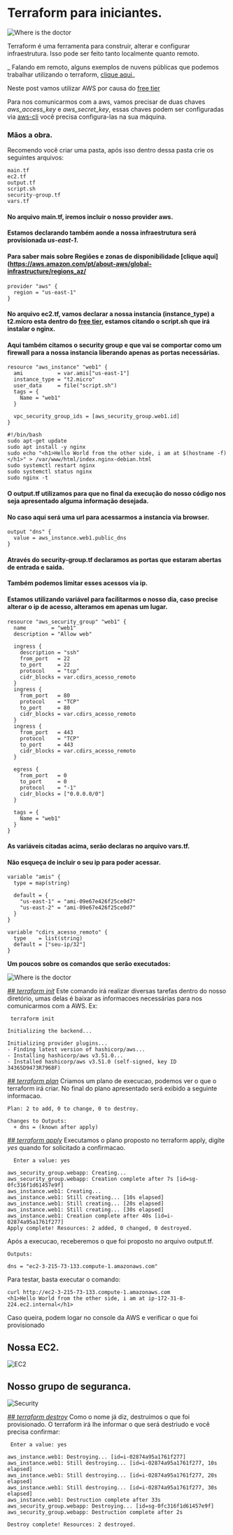 # Terraform para iniciantes.
 ![Where is the doctor](/images/terraformicon.png)






Terraform é uma ferramenta para construir, alterar e configurar infraestrutura.
Isso pode ser feito tanto localmente quanto remoto.


_ Falando em remoto, alguns exemplos de nuvens públicas que podemos trabalhar utilizando o terraform, [clique aqui](https://registry.terraform.io/browse/providers)_

Neste post vamos utilizar AWS por causa do [free tier](https://aws.amazon.com/pt/free/?all-free-tier.sort-by=item.additionalFields.SortRank&all-free-tier.sort-order=asc&awsf.Free%20Tier%20Types=*all&awsf.Free%20Tier%20Categories=*all)

Para nos comunicarmos com a aws, vamos precisar de duas chaves _aws_access_key_ e _aws_secret_key_, essas chaves podem ser configuradas via [aws-cli](https://docs.aws.amazon.com/pt_br/cli/latest/userguide/install-cliv2.html)
você precisa configura-las na sua máquina.



### Mãos a obra.

Recomendo você criar uma pasta, após isso dentro dessa pasta crie os seguintes arquivos:

```
main.tf
ec2.tf
output.tf
script.sh
security-group.tf
vars.tf

```


#### No arquivo main.tf, iremos incluir o nosso provider aws.
#### Estamos declarando também aonde a nossa infraestrutura será provisionada _us-east-1_.
#### Para saber mais sobre Regiões e zonas de disponibilidade [clique aqui](https://aws.amazon.com/pt/about-aws/global-infrastructure/regions_az/

```
provider "aws" {
  region = "us-east-1"
}
```


#### No arquivo ec2.tf, vamos declarar a nossa instancia (instance_type) a t2.micro esta dentro do [free tier](https://aws.amazon.com/pt/free/?all-free-tier.sort-by=item.additionalFields.SortRank&all-free-tier.sort-order=asc&awsf.Free%20Tier%20Types=*all&awsf.Free%20Tier%20Categories=*all), estamos citando o script.sh que irá instalar o nginx.
#### Aqui também citamos o security group e que vai se comportar como um firewall para a nossa instancia liberando apenas as portas necessárias.


```
resource "aws_instance" "web1" {
  ami           = var.amis["us-east-1"]
  instance_type = "t2.micro"
  user_data     = file("script.sh")
  tags = {
    Name = "web1"
  }

  vpc_security_group_ids = [aws_security_group.web1.id]
}
```

```
#!/bin/bash
sudo apt-get update
sudo apt install -y nginx
sudo echo "<h1>Hello World from the other side, i am at $(hostname -f)</h1>" > /var/www/html/index.nginx-debian.html
sudo systemctl restart nginx
sudo systemctl status nginx
sudo nginx -t
```




#### O output.tf utilizamos para que no final da execução do nosso código nos seja apresentado alguma informação desejada.
#### No caso aqui será uma url para acessarmos a instancia via browser.

```
output "dns" {
  value = aws_instance.web1.public_dns
}
```

#### Através do security-group.tf declaramos as portas que estaram abertas de entrada e saida.
#### Também podemos limitar esses acessos via ip.
#### Estamos utilizando variável para facilitarmos o nosso dia, caso precise alterar o ip de acesso, alteramos em apenas um lugar.

```
resource "aws_security_group" "web1" {
  name        = "web1"
  description = "Allow web"

  ingress {
    description = "ssh"
    from_port   = 22
    to_port     = 22
    protocol    = "tcp"
    cidr_blocks = var.cdirs_acesso_remoto
  }
  ingress {
    from_port   = 80
    protocol    = "TCP"
    to_port     = 80
    cidr_blocks = var.cdirs_acesso_remoto
  }
  ingress {
    from_port   = 443
    protocol    = "TCP"
    to_port     = 443
    cidr_blocks = var.cdirs_acesso_remoto
  }

  egress {
    from_port   = 0
    to_port     = 0
    protocol    = "-1"
    cidr_blocks = ["0.0.0.0/0"]
  }

  tags = {
    Name = "web1"
  }
}
```

#### As variáveis citadas acima, serão declaras no arquivo vars.tf.
#### Não esqueça de incluir o seu ip para poder acessar.

```
variable "amis" {
  type = map(string)

  default = {
    "us-east-1" = "ami-09e67e426f25ce0d7"
    "us-east-2" = "ami-09e67e426f25ce0d7"
  }
}

variable "cdirs_acesso_remoto" {
  type    = list(string)
  default = ["seu-ip/32"]
}
```

**Um poucos sobre os comandos que serão executados:**

![Where is the doctor](images/terraformcycle.png)


_[## terraform init](https://www.terraform.io/docs/cli/commands/init.html)_
Este comando irá realizar diversas tarefas dentro do nosso diretório, umas delas é baixar as informacoes necessárias para nos comunicarmos com a AWS.
Ex:
```
 terraform init

Initializing the backend...

Initializing provider plugins...
- Finding latest version of hashicorp/aws...
- Installing hashicorp/aws v3.51.0...
- Installed hashicorp/aws v3.51.0 (self-signed, key ID 34365D9473R7968F)
```




_[## terraform plan](https://www.terraform.io/docs/cli/commands/plan.html)_
Criamos um plano de execucao, podemos ver o que o terraform irá criar.
No final do plano apresentado será exibido a seguinte informacao.
```
Plan: 2 to add, 0 to change, 0 to destroy.

Changes to Outputs:
  + dns = (known after apply)
```

_[## terraform apply](https://www.terraform.io/docs/cli/commands/apply.html)_
Executamos o plano proposto no terraform apply, digite _yes_ quando for solicitado a confirmacao.

```
  Enter a value: yes

aws_security_group.webapp: Creating...
aws_security_group.webapp: Creation complete after 7s [id=sg-0fc316f1d61457e9f]
aws_instance.web1: Creating...
aws_instance.web1: Still creating... [10s elapsed]
aws_instance.web1: Still creating... [20s elapsed]
aws_instance.web1: Still creating... [30s elapsed]
aws_instance.web1: Creation complete after 40s [id=i-02874a95a1761f277]
Apply complete! Resources: 2 added, 0 changed, 0 destroyed.
```

Após a execucao, receberemos o que foi proposto no arquivo output.tf.

```
Outputs:

dns = "ec2-3-215-73-133.compute-1.amazonaws.com"
```

Para testar, basta executar o comando:

```
curl http://ec2-3-215-73-133.compute-1.amazonaws.com
<h1>Hello World from the other side, i am at ip-172-31-8-224.ec2.internal</h1>
```
Caso queira, podem logar no console da AWS e verificar o que foi provisionado

## Nossa EC2.
![EC2](/images/ec2.png)


## Nosso grupo de seguranca.
![Security](/images/security_group.png)


_[## terraform destroy](https://www.terraform.io/docs/cli/commands/destroy.html)_
Como o nome já diz, destruimos o que foi provisionado.
O terraform irá lhe informar o que será destriudo e você precisa confirmar:

```
 Enter a value: yes

aws_instance.web1: Destroying... [id=i-02874a95a1761f277]
aws_instance.web1: Still destroying... [id=i-02874a95a1761f277, 10s elapsed]
aws_instance.web1: Still destroying... [id=i-02874a95a1761f277, 20s elapsed]
aws_instance.web1: Still destroying... [id=i-02874a95a1761f277, 30s elapsed]
aws_instance.web1: Destruction complete after 33s
aws_security_group.webapp: Destroying... [id=sg-0fc316f1d61457e9f]
aws_security_group.webapp: Destruction complete after 2s

Destroy complete! Resources: 2 destroyed.
```





